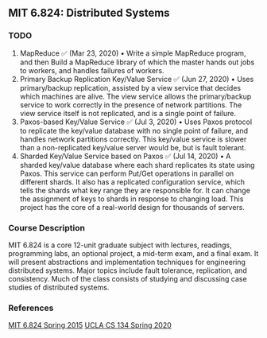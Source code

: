 ## MIT 6.824: Distributed Systems

### TODO

1. MapReduce ✅ (Mar 23, 2020)
• Write a simple MapReduce program, and then Build a MapReduce library of which the master hands out jobs to workers, and handles failures of workers.
2. Primary Backup Replication Key/Value Service ✅ (Jun 27, 2020)
  • Uses primary/backup replication, assisted by a view service that decides which machines are alive. The view service allows the primary/backup service to work correctly in the presence of network partitions. The view service itself is not replicated, and is a single point of failure.
3. Paxos-based Key/Value Service ✅ (Jul 3, 2020)
  • Uses Paxos protocol to replicate the key/value database with no single point of failure, and handles network partitions correctly. This key/value service is slower than a non-replicated key/value server would be, but is fault tolerant.
4. Sharded Key/Value Service based on Paxos ✅ (Jul 14, 2020)
  • A sharded key/value database where each shard replicates its state using Paxos. This service can perform Put/Get operations in parallel on different shards. It also has a replicated configuration service, which tells the shards what key range they are responsible for. It can change the assignment of keys to shards in response to changing load. This project has the core of a real-world design for thousands of servers.

### Course Description

MIT 6.824 is a core 12-unit graduate subject with lectures, readings, programming labs, an optional project, a mid-term exam, and a final exam. It will present abstractions and implementation techniques for engineering distributed systems. Major topics include fault tolerance, replication, and consistency. Much of the class consists of studying and discussing case studies of distributed systems.

### References
[MIT 6.824 Spring 2015](http://nil.csail.mit.edu/6.824/2015/)
[UCLA CS 134 Spring 2020](http://web.cs.ucla.edu/~ravi/CS134_S20/)